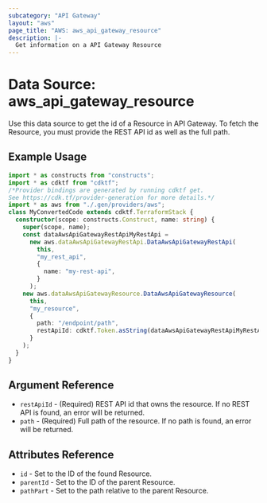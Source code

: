 ```yaml
---
subcategory: "API Gateway"
layout: "aws"
page_title: "AWS: aws_api_gateway_resource"
description: |-
  Get information on a API Gateway Resource
---
```


# Data Source: aws_api_gateway_resource

Use this data source to get the id of a Resource in API Gateway.
To fetch the Resource, you must provide the REST API id as well as the full path.  

## Example Usage

```typescript
import * as constructs from "constructs";
import * as cdktf from "cdktf";
/*Provider bindings are generated by running cdktf get.
See https://cdk.tf/provider-generation for more details.*/
import * as aws from "./.gen/providers/aws";
class MyConvertedCode extends cdktf.TerraformStack {
  constructor(scope: constructs.Construct, name: string) {
    super(scope, name);
    const dataAwsApiGatewayRestApiMyRestApi =
      new aws.dataAwsApiGatewayRestApi.DataAwsApiGatewayRestApi(
        this,
        "my_rest_api",
        {
          name: "my-rest-api",
        }
      );
    new aws.dataAwsApiGatewayResource.DataAwsApiGatewayResource(
      this,
      "my_resource",
      {
        path: "/endpoint/path",
        restApiId: cdktf.Token.asString(dataAwsApiGatewayRestApiMyRestApi.id),
      }
    );
  }
}

```

## Argument Reference

* `restApiId` - (Required) REST API id that owns the resource. If no REST API is found, an error will be returned.
* `path` - (Required) Full path of the resource.  If no path is found, an error will be returned.

## Attributes Reference

* `id` - Set to the ID of the found Resource.
* `parentId` - Set to the ID of the parent Resource.
* `pathPart` - Set to the path relative to the parent Resource.

<!-- cache-key: cdktf-0.17.0-pre.15 input-a0c01a23f82d246ae698467d54cf930fdfb4a41a64c51e2769a84ae6517b14ae -->